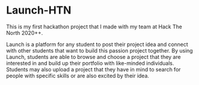 # Launch-HTN

This is my first hackathon project that I made with my team at Hack The North 2020++. 

Launch is a platform for any student to post their project idea and connect with other students that want to build this passion project together. By using Launch, students are able to browse and choose a project that they are interested in and build up their portfolio with like-minded individuals. Students may also upload a project that they have in mind to search for people with specific skills or are also excited by their idea.
